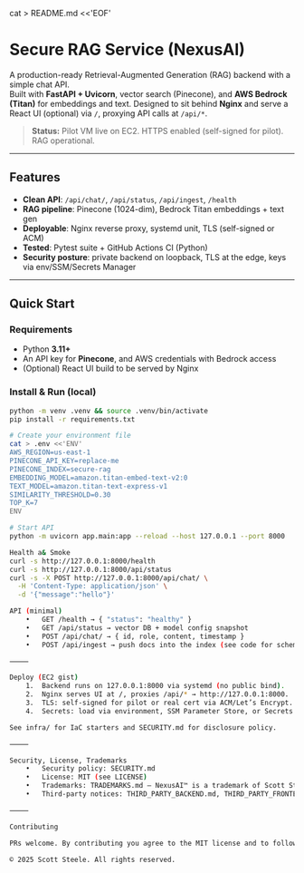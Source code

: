 cat > README.md <<'EOF'
# Secure RAG Service (NexusAI)

A production-ready Retrieval-Augmented Generation (RAG) backend with a simple chat API.  
Built with **FastAPI + Uvicorn**, vector search (Pinecone), and **AWS Bedrock (Titan)** for embeddings and text. Designed to sit behind **Nginx** and serve a React UI (optional) via `/`, proxying API calls at `/api/*`.

> **Status:** Pilot VM live on EC2. HTTPS enabled (self-signed for pilot). RAG operational.

---

## Features
- **Clean API**: `/api/chat/`, `/api/status`, `/api/ingest`, `/health`
- **RAG pipeline**: Pinecone (1024-dim), Bedrock Titan embeddings + text gen
- **Deployable**: Nginx reverse proxy, systemd unit, TLS (self-signed or ACM)
- **Tested**: Pytest suite + GitHub Actions CI (Python)
- **Security posture**: private backend on loopback, TLS at the edge, keys via env/SSM/Secrets Manager

---

## Quick Start

### Requirements
- Python **3.11+**
- An API key for **Pinecone**, and AWS credentials with Bedrock access
- (Optional) React UI build to be served by Nginx

### Install & Run (local)
```bash
python -m venv .venv && source .venv/bin/activate
pip install -r requirements.txt

# Create your environment file
cat > .env <<'ENV'
AWS_REGION=us-east-1
PINECONE_API_KEY=replace-me
PINECONE_INDEX=secure-rag
EMBEDDING_MODEL=amazon.titan-embed-text-v2:0
TEXT_MODEL=amazon.titan-text-express-v1
SIMILARITY_THRESHOLD=0.30
TOP_K=7
ENV

# Start API
python -m uvicorn app.main:app --reload --host 127.0.0.1 --port 8000

Health a& Smoke
curl -s http://127.0.0.1:8000/health
curl -s http://127.0.0.1:8000/api/status
curl -s -X POST http://127.0.0.1:8000/api/chat/ \
  -H 'Content-Type: application/json' \
  -d '{"message":"hello"}'

API (minimal)
	•	GET /health → { "status": "healthy" }
	•	GET /api/status → vector DB + model config snapshot
	•	POST /api/chat/ → { id, role, content, timestamp }
	•	POST /api/ingest → push docs into the index (see code for schema)

⸻

Deploy (EC2 gist)
	1.	Backend runs on 127.0.0.1:8000 via systemd (no public bind).
	2.	Nginx serves UI at /, proxies /api/* → http://127.0.0.1:8000.
	3.	TLS: self-signed for pilot or real cert via ACM/Let’s Encrypt.
	4.	Secrets: load via environment, SSM Parameter Store, or Secrets Manager.

See infra/ for IaC starters and SECURITY.md for disclosure policy.

⸻

Security, License, Trademarks
	•	Security policy: SECURITY.md
	•	License: MIT (see LICENSE)
	•	Trademarks: TRADEMARKS.md — NexusAI™ is a trademark of Scott Steele
	•	Third-party notices: THIRD_PARTY_BACKEND.md, THIRD_PARTY_FRONTEND.json

⸻

Contributing

PRs welcome. By contributing you agree to the MIT license and to follow the guidance in CONTRIBUTING.md. Add/update third-party notices when adding deps.

© 2025 Scott Steele. All rights reserved.
